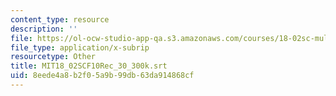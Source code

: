 ```yaml
---
content_type: resource
description: ''
file: https://ol-ocw-studio-app-qa.s3.amazonaws.com/courses/18-02sc-multivariable-calculus-fall-2010/8eede4a8b2f05a9b99db63da914868cf_MIT18_02SCF10Rec_30_300k.vtt
file_type: application/x-subrip
resourcetype: Other
title: MIT18_02SCF10Rec_30_300k.srt
uid: 8eede4a8-b2f0-5a9b-99db-63da914868cf
---
```


